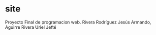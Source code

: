# site
Proyecto Final de programacion web. Rivera Rodríguez Jesús Armando, Aguirre Rivera Uriel Jefté
